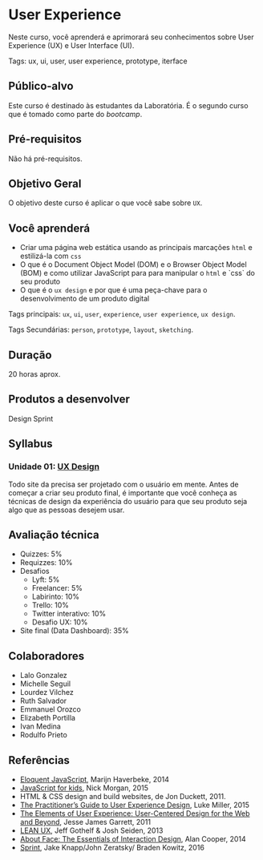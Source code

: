 # User Experience

Neste curso, você aprenderá e aprimorará seu conhecimentos sobre User Experience
(UX) e User Interface (UI).

Tags: ux, ui, user, user experience, prototype, iterface

## Público-alvo

Este curso é destinado às estudantes da Laboratória. É o segundo curso que é
tomado como parte do _bootcamp_.

## Pré-requisitos

Não há pré-requisitos.

## Objetivo Geral

O objetivo deste curso é aplicar o que você sabe sobre `UX`.

## Você aprenderá

* Criar uma página web estática usando as principais marcações `html` e
  estilizá-la com `css`
* O que é o Document Object Model \(DOM\) e o Browser Object Model \(BOM\) e
  como utilizar JavaScript para para manipular o `html` e \`css\` do seu produto
* O que é o `ux design` e por que é uma peça-chave para o desenvolvimento de um
  produto digital

Tags principais: `ux`, `ui`, `user`, `experience`, `user experience`,
`ux design`.

Tags Secundárias: `person`, `prototype`, `layout`, `sketching`.

## Duração

20 horas aprox.

## Produtos a desenvolver

Design Sprint

## Syllabus

### Unidade 01: [UX Design](00-ux-design)

Todo site da precisa ser projetado com o usuário em mente. Antes de começar a
criar seu produto final, é importante que você conheça as técnicas de design da
experiência do usuário para que seu produto seja algo que as pessoas desejem
usar.

## Avaliação técnica

* Quizzes: 5%
* Requizzes: 10%
* Desafios
  - Lyft: 5%
  - Freelancer: 5%
  - Labirinto: 10%
  - Trello: 10%
  - Twitter interativo: 10%
  - Desafio UX: 10%
* Site final \(Data Dashboard\): 35%

## Colaboradores

* Lalo Gonzalez
* Michelle Seguil
* Lourdez Vilchez
* Ruth Salvador
* Emmanuel Orozco
* Elizabeth Portilla
* Ivan Medina
* Rodulfo Prieto

## Referências

* [Eloquent JavaScript](http://eloquentjavascript.net/), Marijn Haverbeke, 2014
* [JavaScript for kids](http://pepa.holla.cz/wp-content/uploads/2015/11/JavaScript-for-Kids.pdf),
  Nick Morgan, 2015
* HTML & CSS design and build websites, de Jon Duckett, 2011.
* [The Practitioner’s Guide to User Experience Design](https://www.amazon.com/Practitioners-Guide-User-Experience-Design/dp/1455548588/ref=sr_1_1?ie=UTF8&qid=1500431556&sr=8-1&keywords=practitioners+guide+to+user+experience),
  Luke Miller, 2015
* [The Elements of User Experience: User-Centered Design for the Web and Beyond](https://www.amazon.com/Elements-User-Experience-User-Centered-Design/dp/0321683684/ref=sr_1_1?ie=UTF8&qid=1500431528&sr=8-1&keywords=elements+of+user+experience),
  Jesse James Garrett, 2011
* [LEAN UX](https://www.amazon.com/Lean-UX-Designing-Great-Products/dp/1491953608/ref=sr_1_1?ie=UTF8&qid=1500431693&sr=8-1&keywords=lean+ux),
  Jeff Gothelf & Josh Seiden, 2013
* [About Face: The Essentials of Interaction Design](https://www.amazon.com/About-Face-Essentials-Interaction-Design/dp/1118766571/ref=sr_1_2?ie=UTF8&qid=1500431746&sr=8-2&keywords=about+face),
  Alan Cooper, 2014
* [Sprint](http://www.thesprintbook.com/), Jake Knapp/John Zeratsky/
  Braden Kowitz, 2016